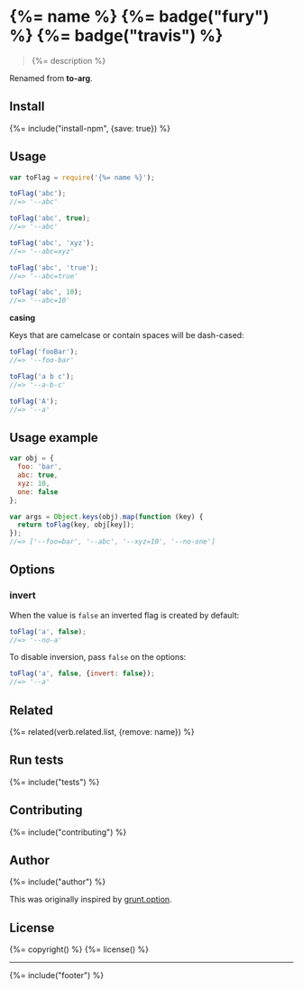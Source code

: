 # {%= name %} {%= badge("fury") %} {%= badge("travis") %}

> {%= description %}

Renamed from **to-arg**.

## Install
{%= include("install-npm", {save: true}) %}

## Usage

```js
var toFlag = require('{%= name %}');

toFlag('abc');
//=> '--abc'

toFlag('abc', true);
//=> '--abc'

toFlag('abc', 'xyz');
//=> '--abc=xyz'

toFlag('abc', 'true');
//=> '--abc=true'

toFlag('abc', 10);
//=> '--abc=10'
```

**casing**

Keys that are camelcase or contain spaces will be dash-cased:

```js
toFlag('fooBar');
//=> '--foo-bar'

toFlag('a b c');
//=> '--a-b-c'

toFlag('A');
//=> '--a'
```

## Usage example

```js
var obj = {
  foo: 'bar',
  abc: true,
  xyz: 10,
  one: false
};

var args = Object.keys(obj).map(function (key) {
  return toFlag(key, obj[key]);
});
//=> ['--foo=bar', '--abc', '--xyz=10', '--no-one']
```

## Options

### invert

When the value is `false` an inverted flag is created by default:

```js
toFlag('a', false);
//=> '--no-a'
```

To disable inversion, pass `false` on the options:

```js
toFlag('a', false, {invert: false});
//=> '--a'
```

## Related
{%= related(verb.related.list, {remove: name}) %}

## Run tests
{%= include("tests") %}

## Contributing
{%= include("contributing") %}

## Author
{%= include("author") %}

This was originally inspired by [grunt.option](https://github.com/gruntjs/grunt/blob/master/lib/grunt/option.js#L40).

## License
{%= copyright() %}
{%= license() %}

***

{%= include("footer") %}
